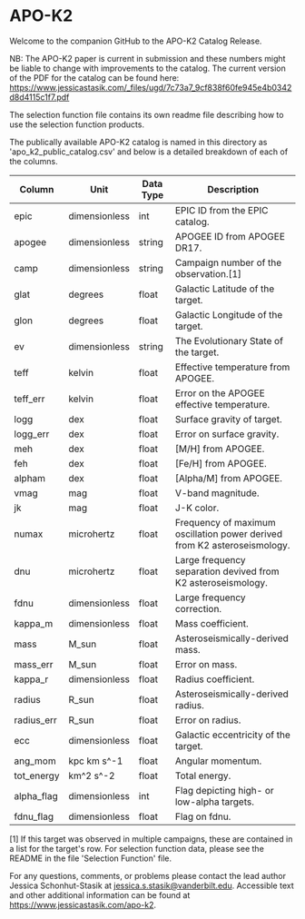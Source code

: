 # APO-K2
Welcome to the companion GitHub to the APO-K2 Catalog Release. 

NB: The APO-K2 paper is current in submission and these numbers might be liable to change with improvements to the catalog. The current version of the PDF for the catalog can be found here: 
https://www.jessicastasik.com/_files/ugd/7c73a7_9cf838f60fe945e4b0342d8d4115c1f7.pdf

The selection function file contains its own readme file describing how to use the selection function products. 

The publically available APO-K2 catalog is named in this directory as 'apo_k2_public_catalog.csv' and below is a detailed breakdown of each of the columns. 

| Column | Unit | Data Type | Description | 
|--------|------|-----------|-------------| 
| epic   | dimensionless | int | EPIC ID from the EPIC catalog. | 
| apogee | dimensionless | string | APOGEE ID from APOGEE DR17. | 
| camp   | dimensionless | string | Campaign number of the observation.[1] |
| glat   | degrees | float | Galactic Latitude of the target. |
| glon   | degrees | float | Galactic Longitude of the target. | 
| ev     | dimensionless | string | The Evolutionary State of the target. | 
| teff   | kelvin | float | Effective temperature from APOGEE. | 
| teff_err | kelvin | float | Error on the APOGEE effective temperature. | 
| logg | dex | float | Surface gravity of target. | 
| logg_err | dex | float | Error on surface gravity. | 
| meh | dex | float | [M/H] from APOGEE. | 
| feh | dex | float | [Fe/H] from APOGEE. |
| alpham | dex | float | [Alpha/M] from APOGEE. | 
| vmag | mag | float | V-band magnitude. | 
| jk | mag | float | J-K color. | 
| numax | microhertz | float | Frequency of maximum oscillation power derived from K2 asteroseismology. | 
| dnu | microhertz | float | Large frequency separation devived from K2 asteroseismology. | 
| fdnu | dimensionless | float | Large frequency correction. |
| kappa_m | dimensionless | float | Mass coefficient. | 
| mass | M_sun | float | Asteroseismically-derived mass. | 
| mass_err | M_sun | float | Error on mass. | 
| kappa_r | dimensionless | float | Radius coefficient. | 
| radius | R_sun | float | Asteroseismically-derived radius. | 
| radius_err | R_sun | float | Error on radius. | 
| ecc | dimensionless | float | Galactic eccentricity of the target. | 
| ang_mom | kpc km s^-1 | float | Angular momentum. | 
| tot_energy | km^2 s^-2 | float | Total energy. | 
| alpha_flag | dimensionless | int | Flag depicting high- or low-alpha targets. | 
| fdnu_flag | dimensionless | float | Flag on fdnu. | 

[1] If this target was observed in multiple campaigns, these are contained in a list for the target's row. 
For selection function data, please see the README in the file 'Selection Function' file. 

For any questions, comments, or problems please contact the lead author Jessica Schonhut-Stasik at jessica.s.stasik@vanderbilt.edu.
Accessible text and other additional information can be found at https://www.jessicastasik.com/apo-k2.
